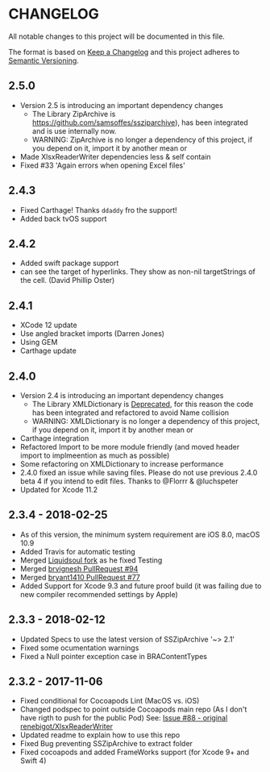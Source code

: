 # CHANGELOG
All notable changes to this project will be documented in this file.

The format is based on [Keep a Changelog](http://keepachangelog.com/en/1.0.0/)
and this project adheres to [Semantic Versioning](http://semver.org/spec/v2.0.0.html).

## 2.5.0
- Version 2.5 is introducing an important dependency changes
	- The Library ZipArchive is https://github.com/samsoffes/ssziparchive), has been integrated and is use internally now.
	- WARNING: ZipArchive is no longer a dependency of this project, if you depend on it, import it by another mean or 
- Made XlsxReaderWriter dependencies less & self contain
- Fixed #33 'Again errors when opening Excel files' 

## 2.4.3
- Fixed Carthage! Thanks `ddaddy` fro the support!
- Added back tvOS support

## 2.4.2
- Added swift package support
- can see the target of hyperlinks. They show as non-nil targetStrings of the cell.	(David Phillip Oster)

## 2.4.1
- XCode 12 update 
- Use angled bracket imports (Darren Jones)
- Using GEM
- Carthage update

## 2.4.0
- Version 2.4 is introducing an important dependency changes
	- The Library XMLDictionary is [Deprecated](https://github.com/nicklockwood/XMLDictionary), for this reason the code
          has been integrated and refactored to avoid Name collision
	- WARNING: XMLDictionary is no longer a dependency of this project, if you depend on it, import it by another mean or 
- Carthage integration
- Refactored Import to be more module friendly (and moved header import to implmeention as much as possible)
- Some refactoring on XMLDictionary to increase performance
- 2.4.0 fixed an issue while saving files. Please do not use previous 2.4.0 beta 4 if you intend to edit files.
   Thanks to @Florrr & @luchspeter
- Updated for Xcode 11.2

## 2.3.4 - 2018-02-25
- As of this version, the minimum system requirement are iOS 8.0, macOS 10.9 
- Added Travis for automatic testing
- Merged [Liquidsoul fork](https://github.com/Liquidsoul/XlsxReaderWriter) as he fixed Testing 
- Merged [brvignesh PullRequest #94](https://github.com/renebigot/XlsxReaderWriter/pull/94)
- Merged [bryant1410 PullRequest #77](https://github.com/renebigot/XlsxReaderWriter/pull/77)
- Added Support for Xcode 9.3 and future proof build (it was failing due to new compiler recommended settings by Apple)

## 2.3.3 - 2018-02-12
- Updated Specs to use the latest version of SSZipArchive  '~> 2.1'
- Fixed some ocumentation warnings
- Fixed a Null pointer exception case in BRAContentTypes

## 2.3.2 - 2017-11-06
- Fixed conditional for Cocoapods Lint (MacOS  vs. iOS)
- Changed podspec to point outside Cocoapods main repo (As I don't have rigth to push for the public Pod)
    See: [Issue #88 - original renebigot/XlsxReaderWriter](https://github.com/renebigot/XlsxReaderWriter/issues/88)
- Updated readme to explain how to use this repo
- Fixed Bug preventing SSZipArchive to extract folder
- Fixed cocoapods and added FrameWorks support (for Xcode 9+ and Swift 4)

